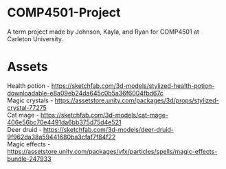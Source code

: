 # COMP4501-Project  
A term project made by Johnson, Kayla, and Ryan for COMP4501 at Carleton University.  
  
# Assets  
Health potion - https://sketchfab.com/3d-models/stylized-health-potion-downloadable-e8a09eb24da645c0b5a36f6004fbd67c  
Magic crystals - https://assetstore.unity.com/packages/3d/props/stylized-crystal-77275  
Cat mage - https://sketchfab.com/3d-models/cat-mage-406e56bc70e4491da6bb375d75d4e521  
Deer druid - https://sketchfab.com/3d-models/deer-druid-9f962da38a59441680ba3cfaf7f84f22  
Magic effects - https://assetstore.unity.com/packages/vfx/particles/spells/magic-effects-bundle-247933  
